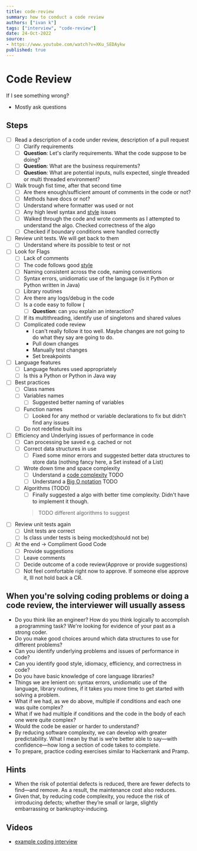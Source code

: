 ```yaml
---
title: code-review
summary: how to conduct a code review
authors: ["ivan k"]
tags: ["interview", "code-review"]
date: 24-Oct-2022
source:
- https://www.youtube.com/watch?v=XKu_SEDAykw
published: true
---
```


# Code Review

If I see something wrong?

- Mostly ask questions

## Steps

- [ ] Read a description of a code under review, description of a pull request
  + [ ] Clarify requirements
  + [ ] **Question**: Let's clarify requirements. What the code suppose to be doing?
  + [ ] **Question**: What are the business requirements?
  + [ ] **Question**: What are potential inputs, nulls expected, single threaded or multi threaded environment?
- [ ] Walk trough fist time, after that second time
    - [ ] Are there enough/sufficient amount of comments in the code or not?
    - [ ] Methods have docs or not?
    - [ ] Understand where formatter was used or not
    - [ ] Any high level syntax and [style](https://google.github.io/styleguide/) issues
    - [ ] Walked through the code and wrote comments as I attempted to understand the algo. Checked correctness of the algo
    - [ ] Checked if boundary conditions were handled correctly
- [ ] Review unit tests. We will get back to them
  * [ ] Understand where its possible to test or not
- [ ] Look for Flags
  * [ ] Lack of comments
  * [ ] The code follows good [style](https://google.github.io/styleguide/)
  * [ ] Naming consistent across the code, naming conventions
  * [ ] Syntax errors, unidiomatic use of the language (is it Python or Python written in Java)
  * [ ] Library routines
  * [ ] Are there any logs/debug in the code
  * [ ] Is a code easy to follow (
    + [ ] **Question**: can you explain an interaction?
  * [ ] If its multithreading, identify use of singletons and shared values
  * [ ] Complicated code review
    + I can't really follow it too well. Maybe changes are not going to do what they say are going to do.
    * Pull down changes
    + Manually test changes
    + Set breakpoints
- [ ] Language features
    - [ ] Language features used appropriately
    - [ ] Is this a Python or Python in Java way
- [ ] Best practices
  * [ ] Class names
  * [ ] Variables names
    * [ ] Suggested better naming of variables
  * [ ] Function names
    + [ ] Looked for any method or variable declarations to fix but didn't find any issues
  * [ ] Do not redefine built ins
- [ ] Efficiency and Underlying issues of performance in code
  * [ ] Can processing be saved e.g. cached or not
  * [ ] Correct data structures in use
    + [ ] Fixed some minor errors and suggested better data structures to store data (nothing fancy here, a Set instead of a List)
  * [ ] Wrote down time and space complexity
    + [ ] Understand a [code complexity](https://blog.codacy.com/an-in-depth-explanation-of-code-complexity/) TODO
    + [ ] Understand a [Big O notation](https://developerinsider.co/big-o-notation-explained-with-examples/) TODO
  * [ ] Algorithms (TODO)
    + [ ] Finally suggested a algo with better time complexity. Didn't have to implement it though.
    > TODO different algorithms to suggest

- [ ] Review unit tests again
  * [ ] Unit tests are correct
  * [ ] Is class under tests is being mocked(should not be)

- [ ] At the end -> Compliment Good Code
  * [ ] Provide suggestions
  * [ ] Leave comments
  * [ ] Decide outcome of a code review(Approve or provide suggestions)
  * [ ] Not feel comfortable right now to approve. If someone else approve it, Ill not hold back a CR.

## When you're solving coding problems or doing a code review, the interviewer will usually assess

- Do you think like an engineer? How do you think logically to accomplish a programming task? We're looking for evidence of your past as a strong coder.
- Do you make good choices around which data structures to use for different problems?
- Can you identify underlying problems and issues of performance in code?
- Can you identify good style, idiomacy, efficiency, and correctness in code?
- Do you have basic knowledge of core language libraries?
- Things we are lenient on: syntax errors, unidiomatic use of the language, library routines, if it takes you more time to get started with solving a problem.
- What if we had, as we do above, multiple if conditions and each one was quite complex?
- What if we had multiple if conditions and the code in the body of each one were quite complex?
- Would the code be easier or harder to understand?
- By reducing software complexity, we can develop with greater predictability. What I mean by that is we’re better able to say—with confidence—how long a section of code takes to complete.
- To prepare, practice coding exercises similar to Hackerrank and Pramp. 

## Hints

- When the risk of potential defects is reduced, there are fewer defects to find—and remove. As a result, the maintenance cost also reduces.
- Given that, by reducing code complexity, you reduce the risk of introducing defects; whether they’re small or large, slightly embarrassing or bankruptcy-inducing.

## Videos

- [example coding interview](https://www.youtube.com/watch?v=XKu_SEDAykw)
